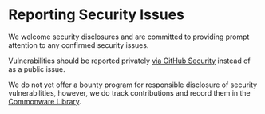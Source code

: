 # Reporting Security Issues

We welcome security disclosures and are committed to providing prompt attention to any confirmed security issues.

Vulnerabilities should be reported privately [via GitHub Security](https://github.com/commonwarexyz/monorepo/security) instead of as a public issue.

We do not yet offer a bounty program for responsible disclosure of security vulnerabilities, however, we do track contributions and record them in the [Commonware Library](https://github.com/commonwarexyz/monorepo/blob/main/SECURITY.md).
